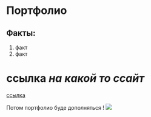 # Портфолио 
 
## Факты:
1. факт
2. факт 

# ссылка _на какой то сcайт_ 
[ссылка](https://dzen.ru/)

Потом портфолио буде дополняться !
![](https://avatars.mds.yandex.net/get-entity_search/935097/825985340/orig)

